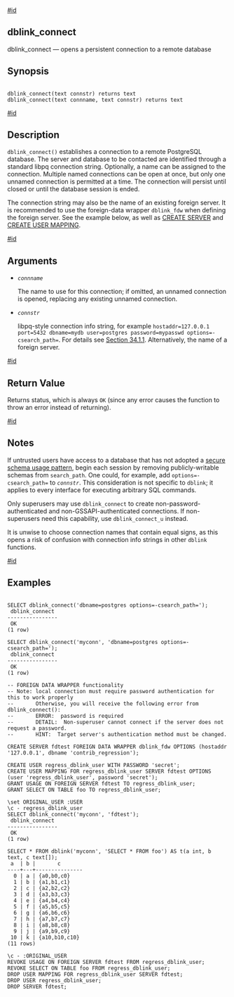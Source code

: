 [#id](#CONTRIB-DBLINK-CONNECT)

## dblink\_connect

dblink\_connect — opens a persistent connection to a remote database

## Synopsis

```

dblink_connect(text connstr) returns text
dblink_connect(text connname, text connstr) returns text
```

[#id](#id-1.11.7.22.5.5)

## Description

`dblink_connect()` establishes a connection to a remote PostgreSQL database. The server and database to be contacted are identified through a standard libpq connection string. Optionally, a name can be assigned to the connection. Multiple named connections can be open at once, but only one unnamed connection is permitted at a time. The connection will persist until closed or until the database session is ended.

The connection string may also be the name of an existing foreign server. It is recommended to use the foreign-data wrapper `dblink_fdw` when defining the foreign server. See the example below, as well as [CREATE SERVER](sql-createserver) and [CREATE USER MAPPING](sql-createusermapping).

[#id](#id-1.11.7.22.5.6)

## Arguments

* *`connname`*

  The name to use for this connection; if omitted, an unnamed connection is opened, replacing any existing unnamed connection.

* *`connstr`*

  libpq-style connection info string, for example `hostaddr=127.0.0.1 port=5432 dbname=mydb user=postgres password=mypasswd options=-csearch_path=`. For details see [Section 34.1.1](libpq-connect#LIBPQ-CONNSTRING). Alternatively, the name of a foreign server.

[#id](#id-1.11.7.22.5.7)

## Return Value

Returns status, which is always `OK` (since any error causes the function to throw an error instead of returning).

[#id](#id-1.11.7.22.5.8)

## Notes

If untrusted users have access to a database that has not adopted a [secure schema usage pattern](ddl-schemas#DDL-SCHEMAS-PATTERNS), begin each session by removing publicly-writable schemas from `search_path`. One could, for example, add `options=-csearch_path=` to *`connstr`*. This consideration is not specific to `dblink`; it applies to every interface for executing arbitrary SQL commands.

Only superusers may use `dblink_connect` to create non-password-authenticated and non-GSSAPI-authenticated connections. If non-superusers need this capability, use `dblink_connect_u` instead.

It is unwise to choose connection names that contain equal signs, as this opens a risk of confusion with connection info strings in other `dblink` functions.

[#id](#id-1.11.7.22.5.9)

## Examples

```

SELECT dblink_connect('dbname=postgres options=-csearch_path=');
 dblink_connect
----------------
 OK
(1 row)

SELECT dblink_connect('myconn', 'dbname=postgres options=-csearch_path=');
 dblink_connect
----------------
 OK
(1 row)

-- FOREIGN DATA WRAPPER functionality
-- Note: local connection must require password authentication for this to work properly
--       Otherwise, you will receive the following error from dblink_connect():
--       ERROR:  password is required
--       DETAIL:  Non-superuser cannot connect if the server does not request a password.
--       HINT:  Target server's authentication method must be changed.

CREATE SERVER fdtest FOREIGN DATA WRAPPER dblink_fdw OPTIONS (hostaddr '127.0.0.1', dbname 'contrib_regression');

CREATE USER regress_dblink_user WITH PASSWORD 'secret';
CREATE USER MAPPING FOR regress_dblink_user SERVER fdtest OPTIONS (user 'regress_dblink_user', password 'secret');
GRANT USAGE ON FOREIGN SERVER fdtest TO regress_dblink_user;
GRANT SELECT ON TABLE foo TO regress_dblink_user;

\set ORIGINAL_USER :USER
\c - regress_dblink_user
SELECT dblink_connect('myconn', 'fdtest');
 dblink_connect
----------------
 OK
(1 row)

SELECT * FROM dblink('myconn', 'SELECT * FROM foo') AS t(a int, b text, c text[]);
 a  | b |       c
----+---+---------------
  0 | a | {a0,b0,c0}
  1 | b | {a1,b1,c1}
  2 | c | {a2,b2,c2}
  3 | d | {a3,b3,c3}
  4 | e | {a4,b4,c4}
  5 | f | {a5,b5,c5}
  6 | g | {a6,b6,c6}
  7 | h | {a7,b7,c7}
  8 | i | {a8,b8,c8}
  9 | j | {a9,b9,c9}
 10 | k | {a10,b10,c10}
(11 rows)

\c - :ORIGINAL_USER
REVOKE USAGE ON FOREIGN SERVER fdtest FROM regress_dblink_user;
REVOKE SELECT ON TABLE foo FROM regress_dblink_user;
DROP USER MAPPING FOR regress_dblink_user SERVER fdtest;
DROP USER regress_dblink_user;
DROP SERVER fdtest;
```